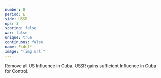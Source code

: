 ```yaml
---
number: 8
period: E
side: USSR
ops: 3
scoring: false
war: false
unique: true
continuous: false
name: Fidel*
image: "[img url]"
---
```

Remove all US Influence in Cuba. USSR gains sufficient Influence in Cuba for Control.
